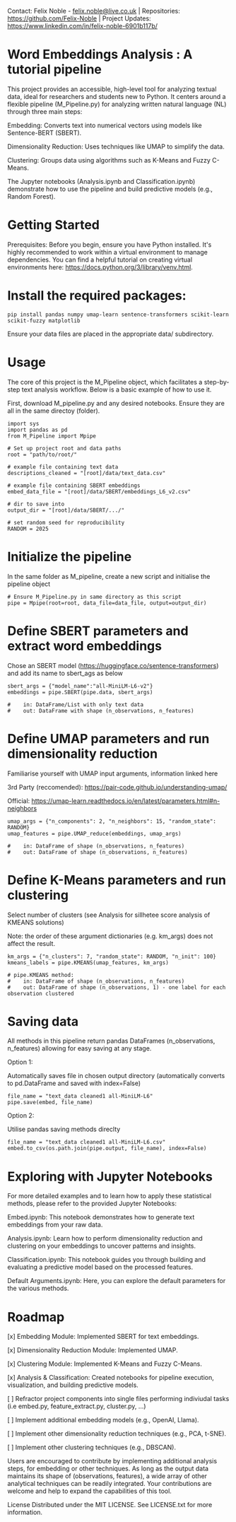 Contact: Felix Noble - felix.noble@live.co.uk | Repositories: https://github.com/Felix-Noble | Project Updates: https://www.linkedin.com/in/felix-noble-6901b117b/
# Word Embeddings Analysis : A tutorial pipeline

This project provides an accessible, high-level tool for analyzing textual data, ideal for researchers and students new to Python. It centers around a flexible pipeline (M_Pipeline.py) for analyzing written natural language (NL) through three main steps:

Embedding: Converts text into numerical vectors using models like Sentence-BERT (SBERT).

Dimensionality Reduction: Uses techniques like UMAP to simplify the data.

Clustering: Groups data using algorithms such as K-Means and Fuzzy C-Means.

The Jupyter notebooks (Analysis.ipynb and Classification.ipynb) demonstrate how to use the pipeline and build predictive models (e.g., Random Forest).

# Getting Started

Prerequisites: Before you begin, ensure you have Python installed. It's highly recommended to work within a virtual environment to manage dependencies. You can find a helpful tutorial on creating virtual environments here: https://docs.python.org/3/library/venv.html.

# Install the required packages:
~~~
pip install pandas numpy umap-learn sentence-transformers scikit-learn scikit-fuzzy matplotlib
~~~
Ensure your data files are placed in the appropriate data/ subdirectory.

# Usage
The core of this project is the M_Pipeline object, which facilitates a step-by-step text analysis workflow. Below is a basic example of how to use it.

First, download M_pipeline.py and any desired notebooks. Ensure they are all in the same directoy (folder).
~~~
import sys
import pandas as pd
from M_Pipeline import Mpipe

# Set up project root and data paths
root = "path/to/root/"

# example file containing text data
descriptions_cleaned = "[root]/data/text_data.csv"

# example file containing SBERT embeddings
embed_data_file = "[root]/data/SBERT/embeddings_L6_v2.csv"

# dir to save into
output_dir = "[root]/data/SBERT/.../"

# set random seed for reproducibility
RANDOM = 2025
~~~

# Initialize the pipeline
In the same folder as M_pipeline, create a new script and initialise the pipeline object
~~~
# Ensure M_Pipeline.py in same directory as this script
pipe = Mpipe(root=root, data_file=data_file, output=output_dir)
~~~

# Define SBERT parameters and extract word embeddings
Chose an SBERT model (https://huggingface.co/sentence-transformers) and add its name to sbert_ags as below
~~~
sbert_args = {"model_name":"all-MiniLM-L6-v2"}
embeddings = pipe.SBERT(pipe.data, sbert_args)

#    in: DataFrame/List with only text data
#    out: DataFrame with shape (n_observations, n_features)
~~~

# Define UMAP parameters and run dimensionality reduction
Familiarise yourself with UMAP input arguments, information linked here

3rd Party (reccomended): https://pair-code.github.io/understanding-umap/

Official: https://umap-learn.readthedocs.io/en/latest/parameters.html#n-neighbors
~~~
umap_args = {"n_components": 2, "n_neighbors": 15, "random_state": RANDOM}
umap_features = pipe.UMAP_reduce(embeddings, umap_args)

#    in: DataFrame of shape (n_observations, n_features)
#    out: DataFrame of shape (n_observations, n_features)
~~~

# Define K-Means parameters and run clustering
Select number of clusters (see Analysis for sillhetee score analysis of KMEANS solutions)

Note: the order of these argument dictionaries (e.g. km_args) does not affect the result. 
~~~
km_args = {"n_clusters": 7, "random_state": RANDOM, "n_init": 100}
kmeans_labels = pipe.KMEANS(umap_features, km_args)

# pipe.KMEANS method:
#    in: DataFrame of shape (n_observations, n_features)
#    out: DataFrame of shape (n_observations, 1) - one label for each observation clustered
~~~

# Saving data
All methods in this pipeline return pandas DataFrames (n_observations, n_features) allowing for easy saving at any stage. 

Option 1:

Automatically saves file in chosen output directory (automatically converts to pd.DataFrame and saved with index=False)
~~~
file_name = "text_data cleaned1 all-MiniLM-L6"
pipe.save(embed, file_name)
~~~
Option 2:

Utilise pandas saving methods direclty
~~~
file_name = "text_data cleaned1 all-MiniLM-L6.csv"
embed.to_csv(os.path.join(pipe.output, file_name), index=False)
~~~

# Exploring with Jupyter Notebooks
For more detailed examples and to learn how to apply these statistical methods, please refer to the provided Jupyter Notebooks:

Embed.ipynb: This notebook demonstrates how to generate text embeddings from your raw data.

Analysis.ipynb: Learn how to perform dimensionality reduction and clustering on your embeddings to uncover patterns and insights.

Classification.ipynb: This notebook guides you through building and evaluating a predictive model based on the processed features.

Default Arguments.ipynb: Here, you can explore the default parameters for the various methods.

# Roadmap
[x] Embedding Module: Implemented SBERT for text embeddings.

[x] Dimensionality Reduction Module: Implemented UMAP.

[x] Clustering Module: Implemented K-Means and Fuzzy C-Means.

[x] Analysis & Classification: Created notebooks for pipeline execution, visualization, and building predictive models.

[ ] Refractor project components into single files performing indiviudal tasks (i.e embed.py, feature_extract.py, cluster.py, ...)

[ ] Implement additional embedding models (e.g., OpenAI, Llama).

[ ] Implement other dimensionality reduction techniques (e.g., PCA, t-SNE).

[ ] Implement other clustering techniques (e.g., DBSCAN).

Users are encouraged to contribute by implementing additional analysis steps, for embedding or other techniques. As long as the output data maintains its shape of (observations, features), a wide array of other analytical techniques can be readily integrated. Your contributions are welcome and help to expand the capabilities of this tool.

License Distributed under the MIT LICENSE. See LICENSE.txt for more information.
